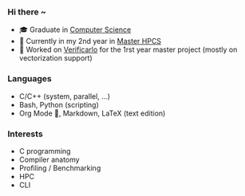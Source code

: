 ### Hi there ~

  - &#127891; Graduate in [Computer Science](https://www.uvsq.fr/licence-informatique)
  - &#127793; Currently in my 2nd year in [Master HPCS](http://www.chps.uvsq.fr/)
  - &#129520; Worked on
  [Verificarlo](https://github.com/verificarlo/verificarlo) for the 1rst year master
  project (mostly on vectorization support)

### Languages

  - C/C++ (system, parallel, ...)
  - Bash, Python (scripting)
  - Org Mode &#129412;, Markdown, LaTeX (text edition)

### Interests

  - C programming
  - Compiler anatomy
  - Profiling / Benchmarking
  - HPC
  - CLI
